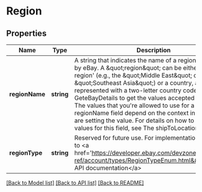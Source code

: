 # Region

## Properties
Name | Type | Description | Notes
------------ | ------------- | ------------- | -------------
**regionName** | **string** | A string that indicates the name of a region, as defined by eBay. A &amp;quot;region&amp;quot; can be either a &#39;world region&#39; (e.g., the &amp;quot;Middle East&amp;quot; or &amp;quot;Southeast Asia&amp;quot;) or a country, as represented with a two-letter country code. Use GeteBayDetails to get the values accepted by this field. The values that you&#39;re allowed to use for a specific regionName field depend on the context in which you are setting the value. For details on how to set the values for this field, see The shipToLocations container. | [optional] 
**regionType** | **string** | Reserved for future use. For implementation help, refer to &lt;a href&#x3D;&#39;https://developer.ebay.com/devzone/rest/api-ref/account/types/RegionTypeEnum.html&#39;&gt;eBay API documentation&lt;/a&gt; | [optional] 

[[Back to Model list]](../README.md#documentation-for-models) [[Back to API list]](../README.md#documentation-for-api-endpoints) [[Back to README]](../README.md)


